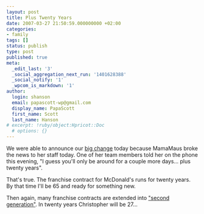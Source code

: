```yaml
---
layout: post
title: Plus Twenty Years
date: 2007-03-27 21:50:59.000000000 +02:00
categories:
- family
tags: []
status: publish
type: post
published: true
meta:
  _edit_last: '3'
  _social_aggregation_next_run: '1401628388'
  _social_notify: '1'
  _wpcom_is_markdown: '1'
author:
  login: shanson
  email: papascott-wp@gmail.com
  display_name: PapaScott
  first_name: Scott
  last_name: Hanson
# excerpt: !ruby/object:Hpricot::Doc
  # options: {}
---
```

<p>We were able to announce our <a href="http://www.papascott.de/archives/2007/03/27/bricks-and-mortar/">big change</a> today because MamaMaus broke the news to her staff today. One of her team members told her on the phone this evening, "I guess you'll only be around for a couple more days... plus twenty years".</p>
<p>That's true. The franchise contract for McDonald's runs for twenty years. By that time I'll be 65 and ready for something new.</p>
<p>Then again, many franchise contracts are extended into <a href="http://www.bizjournals.com/columbus/stories/2007/03/19/focus2.html?b=1174276800%5E1432966">"second generation"</a>. In twenty years Christopher will be 27...</p>
